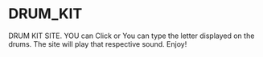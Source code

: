 # DRUM_KIT
DRUM KIT SITE.
YOU can Click or You can type the letter displayed on the drums. The site will play that respective sound.
Enjoy!
